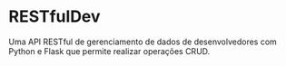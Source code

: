 # RESTfulDev
Uma API RESTful de gerenciamento de dados de desenvolvedores com Python e Flask que permite realizar operações CRUD.
